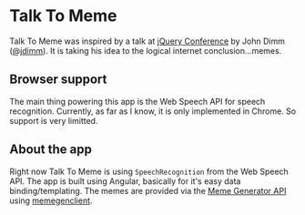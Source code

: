 # Talk To Meme

Talk To Meme was inspired by a talk at [jQuery Conference](http://events.jquery.org/2014/san-diego/) by John Dimm ([@jdimm](https://twitter.com/jdimm)). It is taking his idea to the logical internet conclusion...memes.

## Browser support

The main thing powering this app is the Web Speech API for speech recognition. Currently, as far as I know, it is only implemented in Chrome. So support is very limitted.

## About the app

Right now Talk To Meme is using `SpeechRecognition` from the Web Speech API. The app is built using Angular, basically for it's easy data binding/templating. The memes are provided via the [Meme Generator API](http://version1.api.memegenerator.net/) using [memegenclient](https://github.com/phillro/memegenclient).
